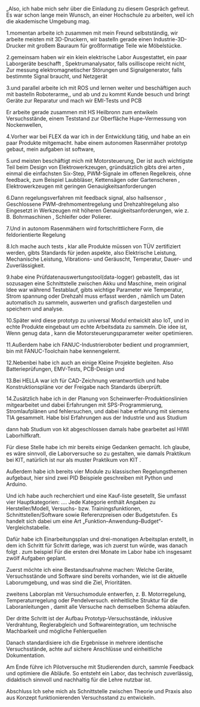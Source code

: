 „Also, ich habe mich sehr über die Einladung zu diesem Gespräch gefreut. Es war schon lange mein Wunsch, an einer Hochschule zu arbeiten, weil ich die akademische Umgebung mag.

1.momentan arbeite ich zusammen mit mein Freund selbstständig, wir arbeite meisten mit 3D-Druckern, wir bastelln gerade einen Industrie-3D-Drucker mit großem Bauraum für großformatige Teile wie Möbelstücke.  

2.gemeinsam haben wir ein klein elektrische Labor Ausgestattet, ein paar  Laborgeräte beschafft ,  Spektrumanalysator,  falls osilliscope reicht nicht, Zur messung elektromagnetischer Störungen und Signalgenerator, falls bestimmte Signal braucht, und Netzgerät

3.und parallel arbeite ich mit ROS und lernen weiter und  beschäftigen auch mit bastelln Roboterarme,,  und ab und zu kommt Kunde besuch und bringt Geräte zur Reparatur und mach wir EMI-Tests und PCB 

Er arbeite gerade zusammen mit HS Heilbronn zum entwikeln Versuchsstände, einem Teststand zur Oberfläche Hupe-Vermessung von Nockenwellen, 


4.Vorher war bei FLEX da war ich in der Entwicklung tätig, und habe an ein paar Produkte mitgemacht. habe einem autonomen Rasenmäher prototyp gebaut, mein aufgaben ist software, 

5.und meisten beschäftigt mich mit  Motorsteuerung, Der ist auch wichtigste Teil beim Design von Elektrowerkzeugen, gründsätzlich gibts drei arten , einmal die einfachsten Six-Step,  PWM-Signale im offenen Regelkreis, ohne feedback, zum Beispiel Laubbläser, Kettensägen oder Gartenscheren , Elektrowerkzeugen mit geringen Genauigkeitsanforderungen

6.Dann regelungsverfahren mit feedback signal, also hallsensor , Geschlossene PWM-drehmomentregelung und Drehzahlregelung also Eingesetzt in Werkzeugen mit höheren Genauigkeitsanforderungen, wie z. B. Bohrmaschinen , Schleifer oder Polierer.

7.Und in autonom Rasenmähern wird  fortschrittlichere Form, die feldorientierte Regelung 

8.Ich mache auch tests , klar alle Produkte müssen von TÜV zertifiziert werden, gibts Standards für jeden aspekte, also Elektrische Leistung, Mechanische Leistung, Vibrations- und Geräuscht, Temperatur, Dauer- und Zuverlässigkeit. 

9.habe eine Prüfdatenauswertungstool(data-logger) gebastellt, das ist sozusagen eine Schnittstelle zwischen Akku und Maschine, mein original Idee war während Testablauf, gibts wichtige Parameter wie Temperatur, Strom spannung oder Drehzahl muss erfasst werden ,  nämlich um Daten automatisch zu sammeln, auswerten und grafisch dargestellen und speichern und analyse. 

10.Später wird diese prototyp zu universal Modul entwicklt also IoT, und in echte Produkte eingebaut um echte Arbeitsdata zu sammeln. Die idee ist, Wenn genug data , kann die Motorsteuerungsparameter weiter opetimieren. 

11.Außerdem habe ich FANUC-Industrieroboter bedient und programmiert, bin mit FANUC-Toolchain habe kennengelernt.

12.Nebenbei habe ich auch an einige Kleine Projekte begleiten. Also Batterieprüfungen, EMV-Tests, PCB-Design und 


13.Bei HELLA war ich für CAD-Zeichnung verantwortlich und habe Konstruktionspläne vor der Freigabe nach Standards überprüft. 

14.Zusätzlich habe ich in der Planung von Scheinwerfer-Produktionslinien mitgearbeitet und dabei Erfahrungen mit SPS-Programmierung, Stromlaufplänen und fehlersuchen, und dabei habe erfahrung mit siemens TIA gesammelt. 
Habe bisl Erfahrungen aus der Industrie und aus Studium 

dann hab Studium von kit abgeschlossen 
damals habe gearbeitet asl HIWI Laborhilfkraft.

Für diese Stelle habe ich mir bereits einige Gedanken gemacht. Ich glaube, es wäre sinnvoll, die Laborversuche so zu gestalten, wie damals Praktikum bei KIT, natürlich ist nur als muster Praktikum von KIT .  

Außerdem habe ich bereits vier Module zu klassischen Regelungsthemen aufgebaut, hier sind zwei PID Beispiele geschreiben mit Python und Arduino.


Und ich habe auch recherchiert und eine Kauf-liste gesetellt, Sie umfasst vier Hauptkategorien: .... Jede Kategorie enthält Angaben zu Hersteller/Modell, Versuchs- bzw. Trainingsfunktionen, Schnittstellen/Software sowie Referenzpreisen oder Budgetstufen. Es handelt sich dabei um eine Art „Funktion–Anwendung–Budget“-Vergleichstabelle.

Dafür habe ich Einarbeitungsplan und drei-monatigen Arbeitsplan erstellt, in dem ich Schritt für Schritt darlege, was ich zuerst tun würde, was danach folgt . zum beispiel Für die ersten drei Monate im Labor habe ich insgesamt zwölf Aufgaben geplant.

Zuerst möchte ich eine Bestandsaufnahme machen: Welche Geräte, Versuchsstände und Software sind bereits vorhanden, wie ist die aktuelle Laborumgebung, und was sind die Ziel, Prioritäten.

zweitens  Laborplan mit Versuchsmodule entwerfen, z. B. Motorregelung, Temperaturregelung oder Pendelversuch.  einheitliche Struktur für die Laboranleitungen , damit alle Versuche nach demselben Schema ablaufen.

Der dritte Schritt ist der Aufbau Prototyp-Versuchsstände, inklusive Verdrahtung, Reglerabgleich und Softwareintegration, um technische Machbarkeit und mögliche Fehlerquellen

Danach standardisiere ich die Ergebnisse in mehrere identische Versuchsstände, achte auf sichere Anschlüsse und einheitliche Dokumentation.

Am Ende führe ich Pilotversuche mit Studierenden durch, sammle Feedback und optimiere die Abläufe. So entsteht ein Labor, das technisch zuverlässig, didaktisch sinnvoll und nachhaltig für die Lehre nutzbar ist.

Abschluss
Ich sehe mich als Schnittstelle zwischen Theorie und Praxis also aus Konzept funktionierenden Versuchsstand zu entwickeln. 








